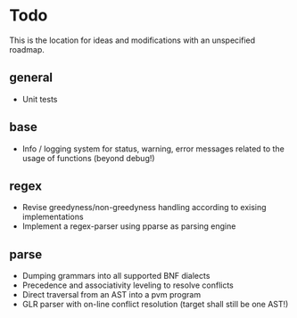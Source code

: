 # Todo

This is the location for ideas and modifications with an unspecified roadmap.

## general

- Unit tests

## base

- Info / logging system for status, warning, error messages related to the usage
  of functions (beyond debug!)

## regex

- Revise greedyness/non-greedyness handling according to exising implementations
- Implement a regex-parser using pparse as parsing engine

## parse

- Dumping grammars into all supported BNF dialects
- Precedence and associativity leveling to resolve conflicts
- Direct traversal from an AST into a pvm program
- GLR parser with on-line conflict resolution (target shall still be one AST!)
